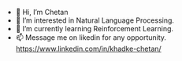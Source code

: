 - 👋 Hi, I’m Chetan
- 👀 I’m interested in Natural Language Processing. 
- 🌱 I’m currently learning Reinforcement Learning. 
- 📫 Message me on likedin for any opportunity. https://www.linkedin.com/in/khadke-chetan/

<!---
khadkechetan/khadkechetan is a ✨ special ✨ repository because its `README.md` (this file) appears on your GitHub profile.
You can click the Preview link to take a look at your changes.
--->
